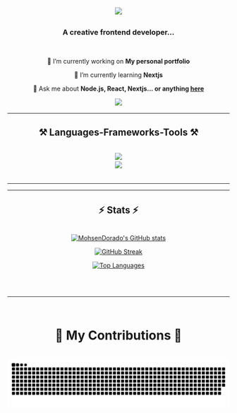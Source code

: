 
<h1 align="center">
    <img src="https://readme-typing-svg.herokuapp.com/?font=Righteous&size=35&center=true&vCenter=true&width=500&height=70&duration=4000&lines=Hello+There!+👋;+I am+Mohsen+Khojasteh+nezhad!;" />
</h1>

<h3 align="center">A creative frontend developer...</h3>

<br/>

<div align="center">
 
 🔭 I’m currently working on **My personal portfolio**
 
 🌱 I’m currently learning **Nextjs**

💬 Ask me about **Node.js, React, Nextjs... or anything [here](https://t.me/MohsenDorado)**
 </div>
 
<div align="center"> 
  <a href="mailto:MohsenDorado@gmail.com">
    <img src="https://img.shields.io/badge/Gmail-333333?style=for-the-badge&logo=gmail&logoColor=red" />
  </a>
    
</div>

 <hr/>
 
<h2 align="center">⚒️ Languages-Frameworks-Tools ⚒️</h2>
<br/>
<div align="center">
    <img src="https://skillicons.dev/icons?i=nodejs,javascript,typescript,express,mongodb,nextjs" /><br>
    <img src="https://skillicons.dev/icons?i=react,bootstrap,mui,html,css,vscode,github,tailwind,git" />
</div>

<br/>
<hr/>


<hr/>

<h2 align="center">⚡ Stats ⚡</h2>
<br>
<div align="center">
<a
                      href="http://www.github.com/MohsenDorado">
                      <img src="https://github-readme-stats.vercel.app/api?username=MohsenDorado&show_icons=true&hide=&count_private=true&title_color=0891b2&text_color=ffffff&icon_color=0891b2&bg_color=1c1917&hide_border=true&show_icons=true" alt="MohsenDorado's GitHub stats" />
                      </a>




                      
<a href="https://git.io/streak-stats"><img src="https://streak-stats.demolab.com?user=MohsenDorado&theme=dark&mode=weekly" alt="GitHub Streak" /></a>

<a href="https://github.com/MohsenDorado" align="left"><img src="https://github-readme-stats.vercel.app/api/top-langs/?username=MohsenDorado&langs_count=10&title_color=0891b2&text_color=ffffff&icon_color=0891b2&bg_color=1c1917&hide_border=true&locale=en&custom_title=Top%20%Languages" alt="Top Languages" /></a>
                      
</div>

</div>

<br/><br/>


<hr/>

<br/>

<div align="center">
<h1>🐍 My Contributions 🐍</h1>
  <br>
 <img alt="snake eating my contributions" src="https://raw.githubusercontent.com/MohsenDorado/MohsenDorado/output/github-contribution-grid-snake.svg" />
  
  <br/><br/><br/>
</div>



